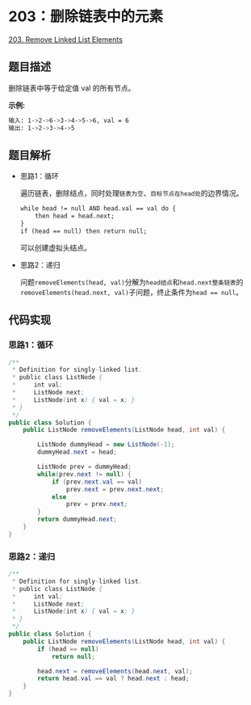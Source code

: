# 203：删除链表中的元素

[203. Remove Linked List Elements](https://leetcode.com/problems/remove-linked-list-elements/)

## 题目描述

删除链表中等于给定值 val 的所有节点。

**示例:**

```sh
输入: 1->2->6->3->4->5->6, val = 6
输出: 1->2->3->4->5
```

## 题目解析

- 思路1：循环

    遍历链表，删除结点，同时处理`链表为空`、`目标节点在head处`的边界情况。

    ```md
    while head != null AND head.val == val do {
        then head = head.next;
    }
    if (head == null) then return null;
    ```

    可以创建虚拟头结点。

- 思路2：递归

    问题`removeElements(head, val)`分解为`head结点`和`head.next整条链表`的`removeElements(head.next, val)`子问题，终止条件为`head == null`。

## 代码实现

### 思路1：循环

```java
/**
 * Definition for singly-linked list.
 * public class ListNode {
 *     int val;
 *     ListNode next;
 *     ListNode(int x) { val = x; }
 * }
 */
public class Solution {
    public ListNode removeElements(ListNode head, int val) {

        ListNode dummyHead = new ListNode(-1);
        dummyHead.next = head;

        ListNode prev = dummyHead;
        while(prev.next != null) {
            if (prev.next.val == val)
                prev.next = prev.next.next;
            else
                prev = prev.next;
        }
        return dummyHead.next;
    }
}
```

### 思路2：递归

```java
/**
 * Definition for singly-linked list.
 * public class ListNode {
 *     int val;
 *     ListNode next;
 *     ListNode(int x) { val = x; }
 * }
 */
public class Solution {
    public ListNode removeElements(ListNode head, int val) {
        if (head == null)
            return null;

        head.next = removeElements(head.next, val);
        return head.val == val ? head.next : head;
    }
}
```
